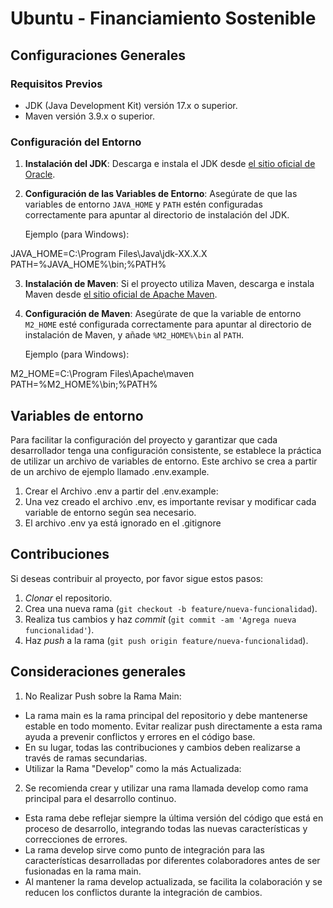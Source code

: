 # Ubuntu - Financiamiento Sostenible

## Configuraciones Generales

### Requisitos Previos

- JDK (Java Development Kit) versión 17.x o superior.
- Maven versión 3.9.x o superior.

### Configuración del Entorno

1. **Instalación del JDK**: Descarga e instala el JDK desde [el sitio oficial de Oracle](https://www.oracle.com/java/technologies/javase/jdk17-archive-downloads.html).

2. **Configuración de las Variables de Entorno**: Asegúrate de que las variables de entorno `JAVA_HOME` y `PATH` estén configuradas correctamente para apuntar al directorio de instalación del JDK.

   Ejemplo (para Windows):

JAVA_HOME=C:\Program Files\Java\jdk-XX.X.X
PATH=%JAVA_HOME%\bin;%PATH%

3. **Instalación de Maven**: Si el proyecto utiliza Maven, descarga e instala Maven desde [el sitio oficial de Apache Maven](https://maven.apache.org/download.cgi).

4. **Configuración de Maven**: Asegúrate de que la variable de entorno `M2_HOME` esté configurada correctamente para apuntar al directorio de instalación de Maven, y añade `%M2_HOME%\bin` al `PATH`.

    Ejemplo (para Windows):

M2_HOME=C:\Program Files\Apache\maven
PATH=%M2_HOME%\bin;%PATH%

## Variables de entorno

Para facilitar la configuración del proyecto y garantizar que cada desarrollador tenga una configuración consistente, se establece la práctica de utilizar un archivo de variables de entorno. Este archivo se crea a partir de un archivo de ejemplo llamado .env.example.

1. Crear el Archivo .env a partir del .env.example:
2. Una vez creado el archivo .env, es importante revisar y modificar cada variable de entorno según sea necesario.
3. El archivo .env ya está ignorado en el .gitignore

## Contribuciones

Si deseas contribuir al proyecto, por favor sigue estos pasos:

1. *Clonar* el repositorio.
2. Crea una nueva rama (`git checkout -b feature/nueva-funcionalidad`).
3. Realiza tus cambios y haz *commit* (`git commit -am 'Agrega nueva funcionalidad'`).
4. Haz *push* a la rama (`git push origin feature/nueva-funcionalidad`).

## Consideraciones generales

1. No Realizar Push sobre la Rama Main:

- La rama main es la rama principal del repositorio y debe mantenerse estable en todo momento. Evitar realizar push directamente a esta rama ayuda a prevenir conflictos y errores en el código base.
- En su lugar, todas las contribuciones y cambios deben realizarse a través de ramas secundarias.
- Utilizar la Rama "Develop" como la más Actualizada:

2. Se recomienda crear y utilizar una rama llamada develop como rama principal para el desarrollo continuo.
- Esta rama debe reflejar siempre la última versión del código que está en proceso de desarrollo, integrando todas las nuevas características y correcciones de errores.
- La rama develop sirve como punto de integración para las características desarrolladas por diferentes colaboradores antes de ser fusionadas en la rama main.
- Al mantener la rama develop actualizada, se facilita la colaboración y se reducen los conflictos durante la integración de cambios.